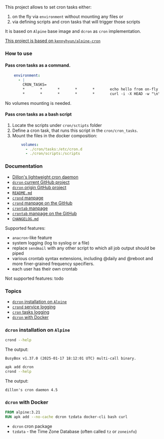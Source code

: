 This project allows to set cron tasks either:
1. on the fly via `environment` without mounting any files or
2. via defining scripts and cron tasks that will trigger those scripts

It is based on `Alpine` base image and `dcron` as `cron` implementation.

[This project is based on `kennyhyun/alpine-cron`](https://github.com/kennyhyun/alpine-cron)


### How to use

#### Pass cron tasks as a command.
```yaml
    environment:
      - |
        CRON_TASKS=
        *       *       *       *       *       echo hello from on-fly task 1 
        *       *       *       *       *       curl -i -X HEAD -w "\n" -H 'Content-Type: application/json' http://www.google.de
```
No volumes mounting is needed. 

#### Pass cron tasks as a bash script

1. Locate the scripts under `cron/sctipts` folder
2. Define a cron task, that runs this script in the `cron/cron_tasks`.
3. Mount the files in the docker composition:
    ```yaml
        volumes:
          - ./cron/tasks:/etc/cron.d
          - ./cron/scripts:/scripts
    ```

### Documentation

- [Dillon's lightweight cron daemon](https://www.jimpryor.net/linux/dcron.html)
- [`dcron` current GitHub project](https://github.com/ptchinster/dcron)
- [`dcron` origin GitHub project](https://github.com/dubiousjim/dcron)
- [`README.md`](https://github.com/ptchinster/dcron/blob/master/README.md)
- [`crond` manpage](https://www.jimpryor.net/linux/crond.8)
- [`crond` manpage on the GitHub](https://github.com/ptchinster/dcron/blob/master/crond.8)
- [`crontab` manpage](https://www.jimpryor.net/linux/crontab.1)
- [`crontab` manpage on the GitHub](https://github.com/ptchinster/dcron/blob/master/crontab.1)
- [`CHANGELOG.md`](https://github.com/ptchinster/dcron/blob/master/CHANGELOG.md)

Supported features:
- `anacron`-like feature
- system logging (log to syslog or a file)
- replace `sendmail` with any other script to which all job output should be piped
- various crontab syntax extensions, including @daily and @reboot and more finer-grained frequency specifiers.
- each user has their own crontab


Not supported features:
todo

### Topics
- [`dcron` installation on `Alpine`](#crond-installation-on-alpine)
- [`crond` service logging]()
- [`cron` tasks logging]()
- [`dcron` with Docker](#dcron-with-docker)

### `dcron` installation on `Alpine`

```bash
crond --help
```
The output:
```text
BusyBox v1.37.0 (2025-01-17 18:12:01 UTC) multi-call binary.
```

```bash
apk add dcron
crond --help
```
The output:
```text
dillon's cron daemon 4.5
```

### `dcron` with Docker

```Dockerfile
FROM alpine:3.21
RUN apk add --no-cache dcron tzdata docker-cli bash curl
```
- `dcron` cron package
- `tzdata` - the Time Zone Database (often called `tz` or `zoneinfo`)